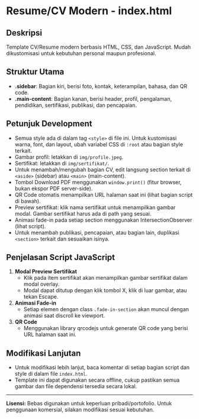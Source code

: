 # Resume/CV Modern - index.html

## Deskripsi
Template CV/Resume modern berbasis HTML, CSS, dan JavaScript. Mudah dikustomisasi untuk kebutuhan personal maupun profesional.

## Struktur Utama
- **.sidebar**: Bagian kiri, berisi foto, kontak, keterampilan, bahasa, dan QR code.
- **.main-content**: Bagian kanan, berisi header, profil, pengalaman, pendidikan, sertifikasi, publikasi, dan pencapaian.

## Petunjuk Development
- Semua style ada di dalam tag `<style>` di file ini. Untuk kustomisasi warna, font, dan layout, ubah variabel CSS di `:root` atau bagian style terkait.
- Gambar profil: letakkan di `img/profile.jpeg`.
- Sertifikat: letakkan di `img/sertifikat/`.
- Untuk menambah/mengubah bagian CV, edit langsung section terkait di `<aside>` (sidebar) atau `<main>` (main-content).
- Tombol Download PDF menggunakan `window.print()` (fitur browser, bukan ekspor PDF server-side).
- QR Code otomatis menampilkan URL halaman saat ini (lihat bagian script di bawah).
- Preview sertifikat: klik nama sertifikat untuk menampilkan gambar modal. Gambar sertifikat harus ada di path yang sesuai.
- Animasi fade-in pada setiap section menggunakan IntersectionObserver (lihat script).
- Untuk menambah publikasi, pencapaian, atau bagian lain, duplikasi `<section>` terkait dan sesuaikan isinya.

## Penjelasan Script JavaScript
1. **Modal Preview Sertifikat**
    - Klik pada item sertifikat akan menampilkan gambar sertifikat dalam modal overlay.
    - Modal dapat ditutup dengan klik tombol X, klik di luar gambar, atau tekan Escape.
2. **Animasi Fade-in**
    - Setiap elemen dengan class `.fade-in-section` akan muncul dengan animasi saat discroll ke viewport.
3. **QR Code**
    - Menggunakan library qrcodejs untuk generate QR code yang berisi URL halaman saat ini.

## Modifikasi Lanjutan
- Untuk modifikasi lebih lanjut, baca komentar di setiap bagian script dan style di dalam file `index.html`.
- Template ini dapat digunakan secara offline, cukup pastikan semua gambar dan file dependensi tersedia secara lokal.

---

**Lisensi:** Bebas digunakan untuk keperluan pribadi/portofolio. Untuk penggunaan komersial, silakan modifikasi sesuai kebutuhan.
